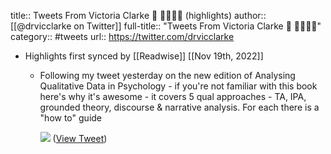 title:: Tweets From Victoria Clarke 🦄 👩‍🦽🏳️‍🌈 (highlights)
author:: [[@drvicclarke on Twitter]]
full-title:: "Tweets From Victoria Clarke 🦄 👩‍🦽🏳️‍🌈"
category:: #tweets
url:: https://twitter.com/drvicclarke

- Highlights first synced by [[Readwise]] [[Nov 19th, 2022]]
	- Following my tweet yesterday on the new edition of Analysing Qualitative Data in Psychology - if you're not familiar with this book here's why it's awesome - it covers 5 qual approaches - TA, IPA, grounded theory, discourse & narrative analysis. For each there is a "how to" guide 
	  
	  ![](https://pbs.twimg.com/media/EyH2fJzW8AAD-Kh.jpg) ([View Tweet](https://twitter.com/drvicclarke/status/1378653978880323586))